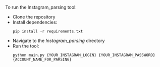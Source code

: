 To run the Instagram_parsing tool:
* Clone the repository
* Install dependencies: 
  ```
  pip install -r requirements.txt
  ```
* Navigate to the *Instagram_parsing* directory
* Run the tool: 
  ```
  python main.py {YOUR_INSTAGRAM_LOGIN} {YOUR_INSTAGRAM_PASSWORD} {ACCOUNT_NAME_FOR_PARSING}
  ``` 